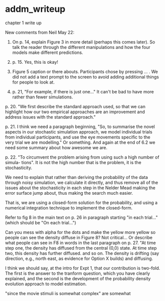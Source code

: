 # addm_writeup
chapter 1 write up

New comments from Neil May 22:

1. On p. 14, explain Figure 3 in more detail (perhaps this comes later). So talk the reader through the different manipulations and how the four models make different predictions.

2. p. 15. Yes, this is okay!

3. Figure 5 caption or there abouts. Participants chose by pressing ... . We did not add a text prompt to the screen to avoid adding additional things for people to look at.

4. p. 21, "For example, if there is just one..." It can't be bad to have more rather than fewer simulations.

p. 20. "We first describe the standard approach used, so that we can highlight how our two empirical approaches are an improvement and address issues with the standard approach."

p. 21. I think we need a paragraph beginning, "So, to summarise the novel aspects in our stochastic simulation approach, we model individual trials from individual participants, and use the eye movements specific to the very trial we are modelling." Or something. And again at the end of 6.2 we need some summary about how awesome we are.

p. 22. "To circumvent the problem arising from using such a high number of simula-
tions". It is not the high number that is the problem, it is the stochasticity. 

We need to explain that rather than deriving the probability of the data through noisy simulation, we calculate it directly, and thus remove all of the issues about the stochasticity in each step in the Nelder Mead making the error surface jump about, thus making the search much easier.

That is, we are using a closed-form solution for the probability, and using a numerical integration technique to implement the closed-form.

Refer to fig 8 in the main text on p. 26 in paragraph starting "in each trial..." (which should be "On each trial...")

Can you mess with alpha for the dots and make the yellow more yellow so people can see the density diffuse in Figure 8? Not critical... Or describe what people can see in F8 in words in the last paragraph on p. 27. "At time step one, the density has diffused from the central (0,0) state. At time step two, this density has further diffused. and so on. The density is drifting (say direction, e.g., north east, as evidence for Option X builds) and diffusing.

I think we should say, at the intro for Expt 1, that our contribution is two-fold. The first is the answer to the tranform question, which you have clearly explained, and the second is the development of the probability density evolution approach to model estimation.

"since the movie stimuli is somewhat complex" are somewhat



